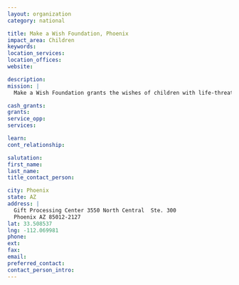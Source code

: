```yaml
---
layout: organization
category: national

title: Make a Wish Foundation, Phoenix
impact_area: Children
keywords: 
location_services: 
location_offices: 
website: 

description: 
mission: |
  Make a Wish Foundation grants the wishes of children with life-threatening medical conditions to enrich the human experience with hope, strength and joy.

cash_grants: 
grants: 
service_opp: 
services: 

learn: 
cont_relationship: 

salutation: 
first_name: 
last_name: 
title_contact_person: 

city: Phoenix
state: AZ
address: |
  Gift Processing Center 3550 North Central  Ste. 300  
  Phoenix AZ 85012-2127
lat: 33.508537
lng: -112.069981
phone: 
ext: 
fax: 
email: 
preferred_contact: 
contact_person_intro: 
---
```

